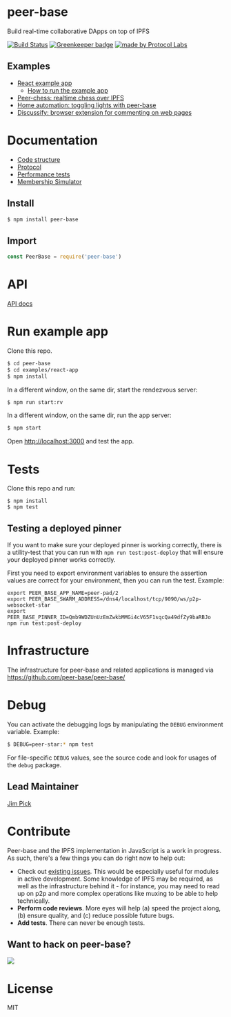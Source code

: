 # peer-base

Build real-time collaborative DApps on top of IPFS

[![Build Status](https://travis-ci.org/peer-base/peer-base.svg?branch=master)](https://travis-ci.org/peer-base/peer-base) [![Greenkeeper badge](https://badges.greenkeeper.io/peer-base/peer-base.svg)](https://greenkeeper.io/) [![made by Protocol Labs](https://img.shields.io/badge/made%20by-Protocol%20Labs-blue.svg?style=flat-square)](https://protocol.ai)


## Examples

* [React example app](examples/react-app)
  * [How to run the example app](#run-example-app)
* [Peer-chess: realtime chess over IPFS](https://github.com/jbenet/peer-chess)
* [Home automation: toggling lights with peer-base](https://github.com/jimpick/peer-base-home-automation-react/blob/master/src/PeerBaseLights.js)
* [Discussify: browser extension for commenting on web pages](https://github.com/ipfs-shipyard/discussify-browser-extension)

# Documentation

* [Code structure](https://github.com/peer-base/peer-base/blob/master/docs/CODE-STRUCTURE.md)
* [Protocol](https://github.com/peer-base/peer-base/blob/master/docs/PROTOCOL.md)
* [Performance tests](https://github.com/peer-base/peer-base/blob/master/docs/PERFORMANCE-TESTS.md)
* [Membership Simulator](https://github.com/peer-base/peer-base/blob/master/docs/MEMBERSHIP-SIM.md)

## Install

```bash
$ npm install peer-base
```

## Import

```js
const PeerBase = require('peer-base')
```

# API

[API docs](docs/API.md)

# Run example app

Clone this repo.

```bash
$ cd peer-base
$ cd examples/react-app
$ npm install
```

In a different window, on the same dir, start the rendezvous server:

```bash
$ npm run start:rv
```

In a different window, on the same dir, run the app server:

```bash
$ npm start
```

Open [http://localhost:3000](http://localhost:3000) and test the app.

# Tests

Clone this repo and run:

```
$ npm install
$ npm test
```

## Testing a deployed pinner

If you want to make sure your deployed pinner is working correctly, there is a
utility-test that you can run with `npm run test:post-deploy` that will ensure
your deployed pinner works correctly.

First you need to export environment variables to ensure the assertion values
are correct for your environment, then you can run the test. Example:

```
export PEER_BASE_APP_NAME=peer-pad/2
export PEER_BASE_SWARM_ADDRESS=/dns4/localhost/tcp/9090/ws/p2p-websocket-star
export PEER_BASE_PINNER_ID=Qmb9WDZUnUzEmZwkbMMGi4cV65F1sqcQa49dfZy9baRBJo
npm run test:post-deploy
```

# Infrastructure

The infrastructure for peer-base and related applications is managed via
https://github.com/peer-base/peer-base/

# Debug

You can activate the debugging logs by manipulating the `DEBUG` environment variable. Example:

```bash
$ DEBUG=peer-star:* npm test
```

For file-specific `DEBUG` values, see the source code and look for usages of the `debug` package.

## Lead Maintainer

[Jim Pick](https://github.com/jimpick)

# Contribute

Peer-base and the IPFS implementation in JavaScript is a work in progress. As such, there's a few things you can do right now to help out:

  * Check out [existing issues](https://github.com/peer-base/peer-base/issues). This would be especially useful for modules in active development. Some knowledge of IPFS may be required, as well as the infrastructure behind it - for instance, you may need to read up on p2p and more complex operations like muxing to be able to help technically.
  * **Perform code reviews**. More eyes will help (a) speed the project along, (b) ensure quality, and (c) reduce possible future bugs.
  * **Add tests**. There can never be enough tests.

## Want to hack on peer-base?

[![](https://cdn.rawgit.com/jbenet/contribute-ipfs-gif/master/img/contribute.gif)](https://github.com/ipfs/community/blob/master/CONTRIBUTING.md)

# License

MIT
